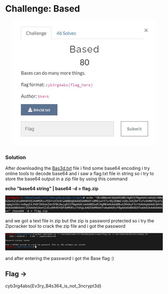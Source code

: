 # Challenge: Based

<p align="center">
<img alter ="base" src="https://github.com/VulnFreak/The-Cyber-Grabs-CTF/blob/master/Images/bas3d.JPG">
</p>

### Solution
After downloading the [Bas3d.txt](https://github.com/VulnFreak/The-Cyber-Grabs-CTF/blob/master/Challenge_docs/B4s3d.txt) file i find some base64 encoding i try online tools to decode base64 and i saw a flag.txt file in string so
i try to store the base64 output in a zip file by using this command 

**echo "base64 string"  | base64 -d > flag.zip**

![alt text](https://github.com/VulnFreak/The-Cyber-Grabs-CTF/blob/master/Images/base01.jpeg)


and we got a text file in zip but the zip is password protected so i try the Zipcracker tool to crack the zip file and i got the password 

![alt text](https://github.com/VulnFreak/The-Cyber-Grabs-CTF/blob/master/Images/base02.jpeg)

and after entering the password i got the Base flag :)

## Flag ->
cyb3rg4abs{Ev3ry_B4s364_is_not_3ncrypt3d}
